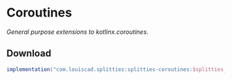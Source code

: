 # Coroutines

*General purpose extensions to kotlinx.coroutines.*

## Download

```groovy
implementation("com.louiscad.splitties:splitties-coroutines:$splitties_version")
```
